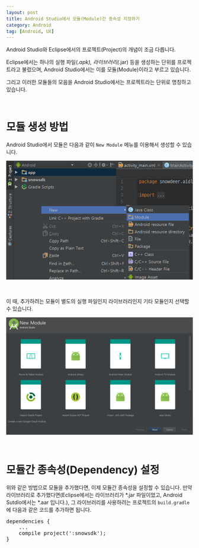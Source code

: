 ```yaml
---
layout: post
title: Android Studio에서 모듈(Module)간 종속성 지정하기
category: Android
tag: [Android, UX]
---
```


Android Studio와 Eclipse에서의 프로젝트(Project)의 개념이 조금 다릅니다.

Eclipse에서는 하나의 실행 파일(*.apk), 라이브러리(*.jar) 등을 생성하는 단위를 프로젝트라고 불렀으며, Android Studio에서는 이를 모듈(Module)이라고 부르고 있습니다.

그리고 이러한 모듈들의 모음을 Android Studio에서는 프로젝트라는 단위로 명칭하고 있습니다.

<br>

# 모듈 생성 방법

Android Studio에서 모듈은 다음과 같이 `New Module` 메뉴를 이용해서 생성할 수 있습니다.

![Image](/assets/2017-08-07-android-studio-dependencies-among-modules/01.png)

<br>

이 때, 추가하려는 모듈이 별도의 실행 파일인지 라이브러리인지 기타 모듈인지 선택할 수 있습니다.

![Image](/assets/2017-08-07-android-studio-dependencies-among-modules/02.png)

<br>

# 모듈간 종속성(Dependency) 설정

위와 같은 방법으로 모듈을 추가했다면, 이제 모듈간 종속성을 설정할 수 있습니다. 만약 라이브러리로 추가했다면(Eclipse에서는 라이브러리가 *.jar 파일이었고, Android Sutdio에서는 *.aar 입니다.), 그 라이브러리를 사용하려는 프로젝트의 `build.gradle`에 다음과 같은 코드를 추가하면 됩니다.

<pre class="prettyprint">
dependencies {
    ...
    compile project(':snowsdk');
}
</pre>